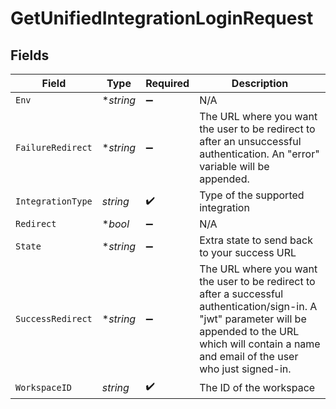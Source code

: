 # GetUnifiedIntegrationLoginRequest


## Fields

| Field                                                                                                                                                                                                           | Type                                                                                                                                                                                                            | Required                                                                                                                                                                                                        | Description                                                                                                                                                                                                     |
| --------------------------------------------------------------------------------------------------------------------------------------------------------------------------------------------------------------- | --------------------------------------------------------------------------------------------------------------------------------------------------------------------------------------------------------------- | --------------------------------------------------------------------------------------------------------------------------------------------------------------------------------------------------------------- | --------------------------------------------------------------------------------------------------------------------------------------------------------------------------------------------------------------- |
| `Env`                                                                                                                                                                                                           | **string*                                                                                                                                                                                                       | :heavy_minus_sign:                                                                                                                                                                                              | N/A                                                                                                                                                                                                             |
| `FailureRedirect`                                                                                                                                                                                               | **string*                                                                                                                                                                                                       | :heavy_minus_sign:                                                                                                                                                                                              | The URL where you want the user to be redirect to after an unsuccessful authentication. An "error" variable will be appended.                                                                                   |
| `IntegrationType`                                                                                                                                                                                               | *string*                                                                                                                                                                                                        | :heavy_check_mark:                                                                                                                                                                                              | Type of the supported integration                                                                                                                                                                               |
| `Redirect`                                                                                                                                                                                                      | **bool*                                                                                                                                                                                                         | :heavy_minus_sign:                                                                                                                                                                                              | N/A                                                                                                                                                                                                             |
| `State`                                                                                                                                                                                                         | **string*                                                                                                                                                                                                       | :heavy_minus_sign:                                                                                                                                                                                              | Extra state to send back to your success URL                                                                                                                                                                    |
| `SuccessRedirect`                                                                                                                                                                                               | **string*                                                                                                                                                                                                       | :heavy_minus_sign:                                                                                                                                                                                              | The URL where you want the user to be redirect to after a successful authentication/sign-in.  A "jwt" parameter will be appended to the URL which will contain a name and email of the user who just signed-in. |
| `WorkspaceID`                                                                                                                                                                                                   | *string*                                                                                                                                                                                                        | :heavy_check_mark:                                                                                                                                                                                              | The ID of the workspace                                                                                                                                                                                         |